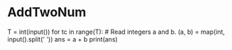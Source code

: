 # AddTwoNum
T = int(input())
for tc in range(T):
	# Read integers a and b.
	(a, b) = map(int, input().split(' '))
	ans = a + b
	print(ans)
